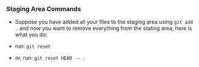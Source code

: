 ### Staging Area Commands

* Suppose you have added all your files to the staging area using `git add .` and now you want to remove everything from the stating area, here is what you do:

* run: `git reset`
* or, run: `git reset HEAD -- .`
